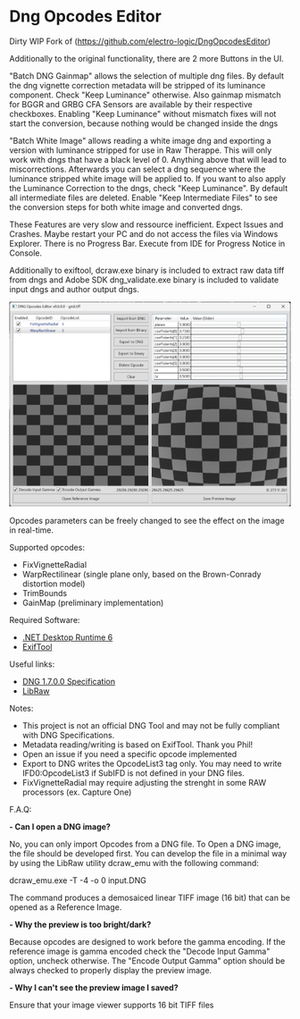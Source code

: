 # Dng Opcodes Editor

Dirty WIP Fork of (https://github.com/electro-logic/DngOpcodesEditor)

Additionally to the original functionality, there are 2 more Buttons in the UI.

"Batch DNG Gainmap" allows the selection of multiple dng files. By default the dng vignette correction metadata will be stripped of its luminance component. Check "Keep Luminance" otherwise. Also gainmap mismatch for BGGR and GRBG CFA Sensors are available by their respective checkboxes. Enabling "Keep Luminance" without mismatch fixes will not start the conversion, because nothing would be changed inside the dngs

"Batch White Image" allows reading a white image dng and exporting a version with luminance stripped for use in Raw Therappe. This will only work with dngs that have a black level of 0. Anything above that will lead to miscorrections. Afterwards you can select a dng sequence where the luminance stripped white image will be applied to. If you want to also apply the Luminance Correction to the dngs, check "Keep Luminance". By default all intermediate files are deleted. Enable "Keep Intermediate Files" to see the conversion steps for both white image and converted dngs.

These Features are very slow and ressource inefficient. Expect Issues and Crashes. Maybe restart your PC and do not access the files via Windows Explorer. 
There is no Progress Bar. Execute from IDE for Progress Notice in Console. 

Additionally to exiftool, dcraw.exe binary is included to extract raw data tiff from dngs and Adobe SDK dng_validate.exe binary is included to validate input dngs and author output dngs.

![alt text](docs/screenshoot.png)

Opcodes parameters can be freely changed to see the effect on the image in real-time.

Supported opcodes:

- FixVignetteRadial
- WarpRectilinear (single plane only, based on the Brown-Conrady distortion model)
- TrimBounds
- GainMap (preliminary implementation)

Required Software:

- [.NET Desktop Runtime 6](https://dotnet.microsoft.com/en-us/download/dotnet/6.0)
- [ExifTool](https://exiftool.org)

Useful links:

- [DNG 1.7.0.0 Specification](https://helpx.adobe.com/camera-raw/digital-negative.html)
- [LibRaw](https://www.libraw.org)

Notes:

- This project is not an official DNG Tool and may not be fully compliant with DNG Specifications.
- Metadata reading/writing is based on ExifTool. Thank you Phil!
- Open an issue if you need a specific opcode implemented
- Export to DNG writes the OpcodeList3 tag only. You may need to write IFD0:OpcodeList3 if SubIFD is not defined in your DNG files.
- FixVignetteRadial may require adjusting the strenght in some RAW processors (ex. Capture One)

F.A.Q:

**- Can I open a DNG image?**

No, you can only import Opcodes from a DNG file. To Open a DNG image, the file should be developed first.
You can develop the file in a minimal way by using the LibRaw utility dcraw_emu with the following command:

dcraw_emu.exe -T -4 -o 0 input.DNG

The command produces a demosaiced linear TIFF image (16 bit) that can be opened as a Reference Image.

**- Why the preview is too bright/dark?**

Because opcodes are designed to work before the gamma encoding.
If the reference image is gamma encoded check the "Decode Input Gamma" option, uncheck otherwise.
The "Encode Output Gamma" option should be always checked to properly display the preview image.

**- Why I can't see the preview image I saved?**

Ensure that your image viewer supports 16 bit TIFF files
